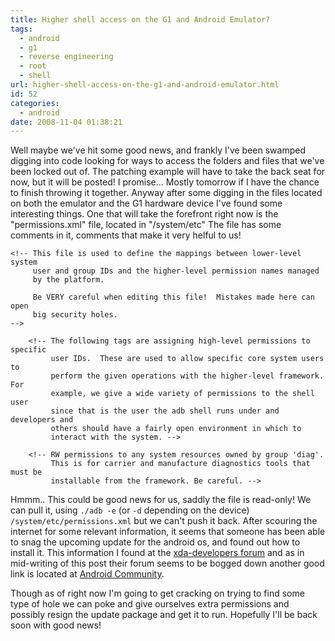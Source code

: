```yaml
---
title: Higher shell access on the G1 and Android Emulator?
tags:
  - android
  - g1
  - reverse engineering
  - root
  - shell
url: higher-shell-access-on-the-g1-and-android-emulator.html
id: 52
categories:
  - android
date: 2008-11-04 01:38:21
---
```


Well maybe we've hit some good news, and frankly I've been swamped digging into code looking for ways to access the folders and files that we've been locked out of. The patching example will have to take the back seat for now, but it will be posted! I promise... Mostly tomorrow if I have the chance to finish throwing it together.
Anyway after some digging in the files located on both the emulator and the G1 hardware device I've found some interesting things. One that will take the forefront right now is the "permissions.xml" file, located in "/system/etc"
The file has some comments in it, comments that make it very helful to us!
```
<!-- This file is used to define the mappings between lower-level system
     user and group IDs and the higher-level permission names managed
     by the platform.

     Be VERY careful when editing this file!  Mistakes made here can open
     big security holes.
-->

    <!-- The following tags are assigning high-level permissions to specific
         user IDs.  These are used to allow specific core system users to
         perform the given operations with the higher-level framework.  For
         example, we give a wide variety of permissions to the shell user
         since that is the user the adb shell runs under and developers and
         others should have a fairly open environment in which to
         interact with the system. -->

    <!-- RW permissions to any system resources owned by group 'diag'.
         This is for carrier and manufacture diagnostics tools that must be
         installable from the framework. Be careful. -->
```
Hmmm.. This could be good news for us, saddly the file is read-only! We can pull it, using `./adb -e` (or `-d` depending on the device) `/system/etc/permissions.xml` but we can't push it back. After scouring the internet for some relevant information, it seems that someone has been able to snag the upcoming update for the android os, and found out how to install it. This information I found at the [xda-developers forum](http://forum.xda-developers.com/forumdisplay.php?f=448) and as in mid-writing of this post their forum seems to be bogged down another good link is located at [Android Community](http://androidcommunity.com/forums/f28/learn-how-to-update-using-your-microsd-card-5784/).

Though as of right now I'm going to get cracking on trying to find some type of hole we can poke and give ourselves extra permissions and possibly resign the update package and get it to run. Hopefully I'll be back soon with good news!